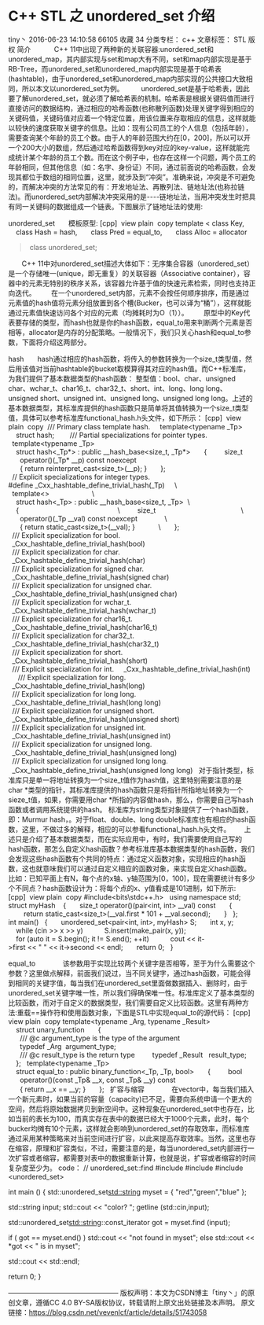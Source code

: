 # C++ STL 之 unordered_set 介绍

tiny丶 2016-06-23 14:10:58  66105  收藏 34
分类专栏： c++ 文章标签： STL
版权
简介
           C++ 11中出现了两种新的关联容器:unordered_set和unordered_map，其内部实现与set和map大有不同，set和map内部实现是基于RB-Tree，而unordered_set和unordered_map内部实现是基于哈希表(hashtable)，由于unordered_set和unordered_map内部实现的公共接口大致相同，所以本文以unordered_set为例。
        unordered_set是基于哈希表，因此要了解unordered_set，就必须了解哈希表的机制。哈希表是根据关键码值而进行直接访问的数据结构，通过相应的哈希函数(也称散列函数)处理关键字得到相应的关键码值，关键码值对应着一个特定位置，用该位置来存取相应的信息，这样就能以较快的速度获取关键字的信息。比如：现有公司员工的个人信息（包括年龄），需要查询某个年龄的员工个数。由于人的年龄范围大约在[0，200]，所以可以开一个200大小的数组，然后通过哈希函数得到key对应的key-value，这样就能完成统计某个年龄的员工个数。而在这个例子中，也存在这样一个问题，两个员工的年龄相同，但其他信息（如：名字、身份证）不同，通过前面说的哈希函数，会发现其都位于数组的相同位置，这里，就涉及到“冲突”。准确来说，冲突是不可避免的，而解决冲突的方法常见的有：开发地址法、再散列法、链地址法(也称拉链法)。而unordered_set内部解决冲突采用的是----链地址法，当用冲突发生时把具有同一关键码的数据组成一个链表。下图展示了链地址法的使用:

unordered_set
      模板原型:
[cpp]  view plain  copy
template < class Key,  
    class Hash = hash<Key>,  
    class Pred = equal_to<Key>,  
    class Alloc = allocator<Key>  
> class unordered_set;  

       C++ 11中对unordered_set描述大体如下：无序集合容器（unordered_set）是一个存储唯一(unique，即无重复）的关联容器（Associative container），容器中的元素无特别的秩序关系，该容器允许基于值的快速元素检索，同时也支持正向迭代。
       在一个unordered_set内部，元素不会按任何顺序排序，而是通过元素值的hash值将元素分组放置到各个槽(Bucker，也可以译为“桶”），这样就能通过元素值快速访问各个对应的元素（均摊耗时为O（1））。
       原型中的Key代表要存储的类型，而hash<Key>也就是你的hash函数，equal_to<Key>用来判断两个元素是否相等，allocator<Key>是内存的分配策略。一般情况下，我们只关心hash<Key>和equal_to<Key>参数，下面将介绍这两部分。

hash<Key>
      hash<Key>通过相应的hash函数，将传入的参数转换为一个size_t类型值，然后用该值对当前hashtable的bucket取模算得其对应的hash值。而C++标准库，为我们提供了基本数据类型的hash函数：
整型值：bool、char、unsigned char、wchar_t、char16_t、char32_t、short、int、long、long long、unsigned short、unsigned int、unsigned long、unsigned long long。上述的基本数据类型，其标准库提供的hash函数只是简单将其值转换为一个size_t类型值，具体可以参考标准库functional_hash.h头文件，如下所示：
[cpp]  view plain  copy
 /// Primary class template hash.  
  template<typename _Tp>  
    struct hash;  
  
  /// Partial specializations for pointer types.  
  template<typename _Tp>  
    struct hash<_Tp*> : public __hash_base<size_t, _Tp*>  
    {  
      size_t  
      operator()(_Tp* __p) const noexcept  
      { return reinterpret_cast<size_t>(__p); }  
    };  
  
  // Explicit specializations for integer types.  
#define _Cxx_hashtable_define_trivial_hash(_Tp)     \  
  template<>                      \  
    struct hash<_Tp> : public __hash_base<size_t, _Tp>  \  
    {                                                   \  
      size_t                                            \  
      operator()(_Tp __val) const noexcept              \  
      { return static_cast<size_t>(__val); }            \  
    };  
  
  /// Explicit specialization for bool.  
  _Cxx_hashtable_define_trivial_hash(bool)  
  
  /// Explicit specialization for char.  
  _Cxx_hashtable_define_trivial_hash(char)  
  
  /// Explicit specialization for signed char.  
  _Cxx_hashtable_define_trivial_hash(signed char)  
  
  /// Explicit specialization for unsigned char.  
  _Cxx_hashtable_define_trivial_hash(unsigned char)  
  
  /// Explicit specialization for wchar_t.  
  _Cxx_hashtable_define_trivial_hash(wchar_t)  
  
  /// Explicit specialization for char16_t.  
  _Cxx_hashtable_define_trivial_hash(char16_t)  
  
  /// Explicit specialization for char32_t.  
  _Cxx_hashtable_define_trivial_hash(char32_t)  
  
  /// Explicit specialization for short.  
  _Cxx_hashtable_define_trivial_hash(short)  
  
  /// Explicit specialization for int.  
  _Cxx_hashtable_define_trivial_hash(int)  
  
  /// Explicit specialization for long.  
  _Cxx_hashtable_define_trivial_hash(long)  
  
  /// Explicit specialization for long long.  
  _Cxx_hashtable_define_trivial_hash(long long)  
  
  /// Explicit specialization for unsigned short.  
  _Cxx_hashtable_define_trivial_hash(unsigned short)  
  
  /// Explicit specialization for unsigned int.  
  _Cxx_hashtable_define_trivial_hash(unsigned int)  
  
  /// Explicit specialization for unsigned long.  
  _Cxx_hashtable_define_trivial_hash(unsigned long)  
  
  /// Explicit specialization for unsigned long long.  
  _Cxx_hashtable_define_trivial_hash(unsigned long long)  
对于指针类型，标准库只是单一将地址转换为一个size_t值作为hash值，这里特别需要注意的是char *类型的指针，其标准库提供的hash函数只是将指针所指地址转换为一个sieze_t值，如果，你需要用char *所指的内容做hash，那么，你需要自己写hash函数或者调用系统提供的hash<string>。
标准库为string类型对象提供了一个hash函数，即：Murmur hash，。对于float、double、long double标准库也有相应的hash函数，这里，不做过多的解释，相应的可以参看functional_hash.h头文件。
      上述只是介绍了基本数据类型，而在实际应用中，有时，我们需要使用自己写的hash函数，那怎么自定义hash函数？参考标准库基本数据类型的hash函数，我们会发现这些hash函数有个共同的特点：通过定义函数对象，实现相应的hash函数，这也就意味我们可以通过自定义相应的函数对象，来实现自定义hash函数。比如：已知平面上有N，每个点的x轴、y轴范围为[0，100]，现在需要统计有多少个不同点？hash函数设计为：将每个点的x、y值看成是101进制，如下所示:
[cpp]  view plain  copy
#include<bits\stdc++.h>  
using namespace std;  
struct myHash   
{  
    size_t operator()(pair<int, int> __val) const  
    {  
        return static_cast<size_t>(__val.first * 101 + __val.second);  
    }  
};  
int main()  
{  
    unordered_set<pair<int, int>, myHash> S;  
    int x, y;  
    while (cin >> x >> y)  
        S.insert(make_pair(x, y));  
    for (auto it = S.begin(); it != S.end(); ++it)  
        cout << it->first << " " << it->second << endl;  
    return 0;  
}  

equal_to<key>
             该参数用于实现比较两个关键字是否相等，至于为什么需要这个参数？这里做点解释，前面我们说过，当不同关键字，通过hash函数，可能会得到相同的关键字值，每当我们在unordered_set里面做数据插入、删除时，由于unordered_set关键字唯一性，所以我们得确保唯一性。标准库定义了基本类型的比较函数，而对于自定义的数据类型，我们需要自定义比较函数。这里有两种方法:重载==操作符和使用函数对象，下面是STL中实现equal_to<Key>的源代码：
[cpp]  view plain  copy
template<typename _Arg, typename _Result>  
    struct unary_function  
    {  
      /// @c argument_type is the type of the argument  
      typedef _Arg  argument_type;     
  
      /// @c result_type is the return type  
      typedef _Result   result_type;    
    };  
template<typename _Tp>  
    struct equal_to : public binary_function<_Tp, _Tp, bool>  
    {  
      bool  
      operator()(const _Tp& __x, const _Tp& __y) const  
      { return __x == __y; }  
    };  
扩容与缩容
             在vector中，每当我们插入一个新元素时，如果当前的容量（capacity)已不足，需要向系统申请一个更大的空间，然后将原始数据拷贝到新空间中。这种现象在unordered_set中也存在，比如当前的表长为100，而真实存在表中的数据已经大于1000个元素，此时，每个bucker均摊有10个元素，这样就会影响到unordered_set的存取效率，而标准库通过采用某种策略来对当前空间进行扩容，以此来提高存取效率。当然，这里也存在缩容，原理和扩容类似，不过，需要注意的是，每当unordered_set内部进行一次扩容或者缩容，都需要对表中的数据重新计算，也就是说，扩容或者缩容的时间复杂度至少为。
code：
// unordered_set::find
#include <iostream>
#include <string>
#include <unordered_set>
 
int main ()
{
  std::unordered_set<std::string> myset = { "red","green","blue" };
 
  std::string input;
  std::cout << "color? ";
  getline (std::cin,input);
 
  std::unordered_set<std::string>::const_iterator got = myset.find (input);
 
  if ( got == myset.end() )
    std::cout << "not found in myset";
  else
    std::cout << *got << " is in myset";
 
  std::cout << std::endl;
 
  return 0;
}

————————————————
版权声明：本文为CSDN博主「tiny丶」的原创文章，遵循CC 4.0 BY-SA版权协议，转载请附上原文出处链接及本声明。
原文链接：https://blog.csdn.net/vevenlcf/article/details/51743058